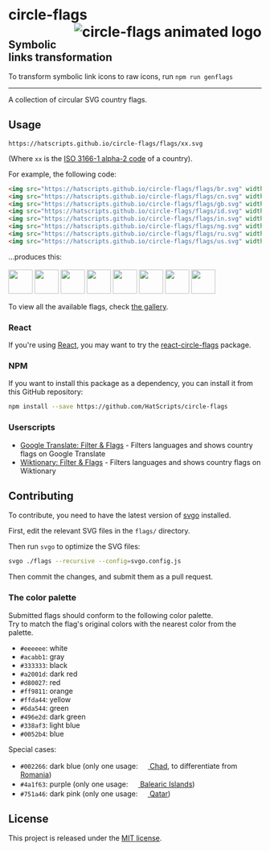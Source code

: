 # circle-flags <img src="logo.svg" alt="circle-flags animated logo" align="right">

## Symbolic links transformation

To transform symbolic link icons to raw icons, run `npm run genflags`

---

A collection of circular SVG country flags.

## Usage

```text
https://hatscripts.github.io/circle-flags/flags/xx.svg
```

(Where `xx` is the [ISO 3166-1 alpha-2 code](https://www.iso.org/obp/ui/#search/code/) of a country).

For example, the following code:

```html
<img src="https://hatscripts.github.io/circle-flags/flags/br.svg" width="48" />
<img src="https://hatscripts.github.io/circle-flags/flags/cn.svg" width="48" />
<img src="https://hatscripts.github.io/circle-flags/flags/gb.svg" width="48" />
<img src="https://hatscripts.github.io/circle-flags/flags/id.svg" width="48" />
<img src="https://hatscripts.github.io/circle-flags/flags/in.svg" width="48" />
<img src="https://hatscripts.github.io/circle-flags/flags/ng.svg" width="48" />
<img src="https://hatscripts.github.io/circle-flags/flags/ru.svg" width="48" />
<img src="https://hatscripts.github.io/circle-flags/flags/us.svg" width="48" />
```

...produces this:<br/><br/>
<img src="https://hatscripts.github.io/circle-flags/flags/br.svg" width="48">
<img src="https://hatscripts.github.io/circle-flags/flags/cn.svg" width="48">
<img src="https://hatscripts.github.io/circle-flags/flags/gb.svg" width="48">
<img src="https://hatscripts.github.io/circle-flags/flags/id.svg" width="48">
<img src="https://hatscripts.github.io/circle-flags/flags/in.svg" width="48">
<img src="https://hatscripts.github.io/circle-flags/flags/ng.svg" width="48">
<img src="https://hatscripts.github.io/circle-flags/flags/ru.svg" width="48">
<img src="https://hatscripts.github.io/circle-flags/flags/us.svg" width="48">

To view all the available flags, check [the gallery](https://hatscripts.github.io/circle-flags/gallery).

### React

If you're using [React](https://reactjs.org), you may want to try the
[react-circle-flags](https://www.npmjs.com/package/react-circle-flags) package.

### NPM

If you want to install this package as a dependency, you can install it from this GitHub repository:

```sh
npm install --save https://github.com/HatScripts/circle-flags
```

### Userscripts

- [Google Translate: Filter & Flags](https://github.com/HatScripts/google-translate-filter-and-flags) - Filters languages and shows country flags on Google Translate
- [Wiktionary: Filter & Flags](https://github.com/HatScripts/wiktionary-filter-and-flags) - Filters languages and shows country flags on Wiktionary

## Contributing

To contribute, you need to have the latest version of [svgo](https://github.com/svg/svgo) installed.

First, edit the relevant SVG files in the `flags/` directory.

Then run `svgo` to optimize the SVG files:

```sh
svgo ./flags --recursive --config=svgo.config.js
```

Then commit the changes, and submit them as a pull request.

### The color palette

Submitted flags should conform to the following color palette.<br/>
Try to match the flag's original colors with the nearest color from the palette.

- `#eeeeee`: white
- `#acabb1`: gray
- `#333333`: black
- `#a2001d`: dark red
- `#d80027`: red
- `#ff9811`: orange
- `#ffda44`: yellow
- `#6da544`: green
- `#496e2d`: dark green
- `#338af3`: light blue
- `#0052b4`: blue

Special cases:

- `#002266`: dark blue (only one usage: [<img src="https://hatscripts.github.io/circle-flags/flags/td.svg" width="16"> Chad](https://github.com/HatScripts/circle-flags/blob/gh-pages/flags/td.svg), to differentiate from [<img src="https://hatscripts.github.io/circle-flags/flags/ro.svg" width="16"> Romania](https://github.com/HatScripts/circle-flags/blob/gh-pages/flags/ro.svg))
- `#4a1f63`: purple (only one usage: [<img src="https://hatscripts.github.io/circle-flags/flags/es-ib.svg" width="16"> Balearic Islands](https://github.com/HatScripts/circle-flags/blob/gh-pages/flags/es-ib.svg))
- `#751a46`: dark pink (only one usage: [<img src="https://hatscripts.github.io/circle-flags/flags/qa.svg" width="16"> Qatar](https://github.com/HatScripts/circle-flags/blob/gh-pages/flags/qa.svg))

## License

This project is released under the [MIT license](LICENSE.md).
